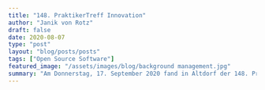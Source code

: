 ```yaml
---
title: "148. PraktikerTreff Innovation"
author: "Janik von Rotz"
draft: false
date: 2020-08-07
type: "post"
layout: "blog/posts/posts"
tags: ["Open Source Software"]
featured_image: "/assets/images/blog/background management.jpg"
summary: "Am Donnerstag, 17. September 2020 fand in Altdorf der 148. PraktikerTreff Innovation des ITZ statt. Mint System GmbH ging der Frage nach, ob Open Source für Businessanwendungen eine innovative Entsche..."
---
```


